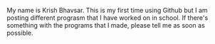 My name is Krish Bhavsar. 
This is my first time using Github but I am posting different prograsm that I have worked on in school. 
If there's something with the programs that I made, please tell me as soon as possible. 
